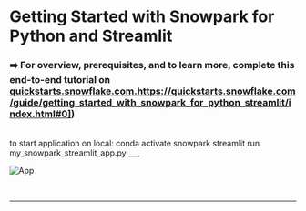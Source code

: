 # Getting Started with Snowpark for Python and Streamlit

### ➡️ For overview, prerequisites, and to learn more, complete this end-to-end tutorial on [quickstarts.snowflake.com.]([https://quickstarts.snowflake.com/guide/getting_started_with_snowpark_for_python_streamlit/index.html#0)https://quickstarts.snowflake.com/guide/getting_started_with_snowpark_for_python_streamlit/index.html#0])

<br/>
to start application on local: 
conda activate snowpark
streamlit run my_snowpark_streamlit_app.py
___

<br/>

![App](/assets/img1.png)

<br/>

___
